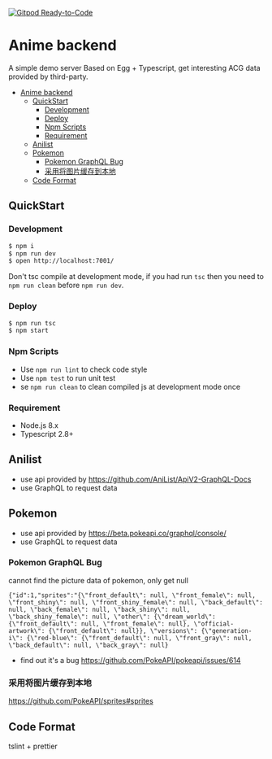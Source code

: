 [![Gitpod Ready-to-Code](https://img.shields.io/badge/Gitpod-Ready--to--Code-blue?logo=gitpod)](https://gitpod.io/#https://github.com/SunsetFrost/anime-backend) 

# Anime backend
A simple demo server Based on Egg + Typescript, get interesting ACG data provided by third-party.

- [Anime backend](#anime-backend)
  - [QuickStart](#quickstart)
    - [Development](#development)
    - [Deploy](#deploy)
    - [Npm Scripts](#npm-scripts)
    - [Requirement](#requirement)
  - [Anilist](#anilist)
  - [Pokemon](#pokemon)
    - [Pokemon GraphQL Bug](#pokemon-graphql-bug)
    - [采用将图片缓存到本地](#采用将图片缓存到本地)
  - [Code Format](#code-format)

## QuickStart

### Development

```bash
$ npm i
$ npm run dev
$ open http://localhost:7001/
```

Don't tsc compile at development mode, if you had run `tsc` then you need to `npm run clean` before `npm run dev`.

### Deploy

```bash
$ npm run tsc
$ npm start
```

### Npm Scripts

- Use `npm run lint` to check code style
- Use `npm test` to run unit test
- se `npm run clean` to clean compiled js at development mode once

### Requirement

- Node.js 8.x
- Typescript 2.8+

## Anilist
- use api provided by https://github.com/AniList/ApiV2-GraphQL-Docs  
- use GraphQL to request data

## Pokemon
- use api provided by https://beta.pokeapi.co/graphql/console/  
- use GraphQL to request data

### Pokemon GraphQL Bug
cannot find the picture data of pokemon, only get null
```
{"id":1,"sprites":"{\"front_default\": null, \"front_female\": null, \"front_shiny\": null, \"front_shiny_female\": null, \"back_default\": null, \"back_female\": null, \"back_shiny\": null, \"back_shiny_female\": null, \"other\": {\"dream_world\": {\"front_default\": null, \"front_female\": null}, \"official-artwork\": {\"front_default\": null}}, \"versions\": {\"generation-i\": {\"red-blue\": {\"front_default\": null, \"front_gray\": null, \"back_default\": null, \"back_gray\": null}
```

- find out it's a bug
https://github.com/PokeAPI/pokeapi/issues/614


### 采用将图片缓存到本地
https://github.com/PokeAPI/sprites#sprites

## Code Format
tslint + prettier